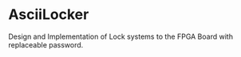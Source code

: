 # AsciiLocker
 Design and Implementation of Lock systems to the FPGA Board with replaceable password.
